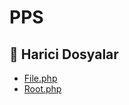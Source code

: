 # PPS

<!--Index-->

## 📂 Harici Dosyalar

- [File.php](./File.php)
- [Root.php](./Root.php)

<!--Index-->
